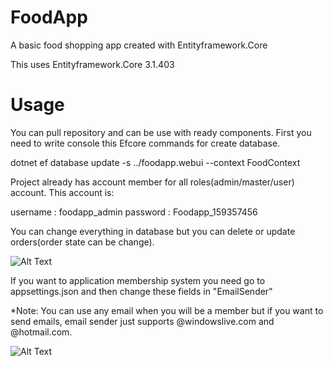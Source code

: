 # FoodApp

A basic food shopping app created with Entityframework.Core

This uses Entityframework.Core 3.1.403

# Usage

You can pull repository and can be use with ready components. First you need to write console this Efcore commands for create database. 

dotnet ef database update -s ../foodapp.webui --context FoodContext


Project already has account member for all roles(admin/master/user) account. This account is:

username : foodapp_admin
password : Foodapp_159357456

You can change everything in database but you can delete or update orders(order state can be change). 



![Alt Text](https://media.giphy.com/media/9Z0r4oV20H57RCpMXA/giphy.gif)



If you want to application membership system you need go to appsettings.json and then change these fields in "EmailSender"

*Note: You can use any email when you will be a member but if you want to send emails, email sender just supports @windowslive.com and @hotmail.com.

![Alt Text](https://i.ibb.co/hsb0xpm/emailsender.jpg)







